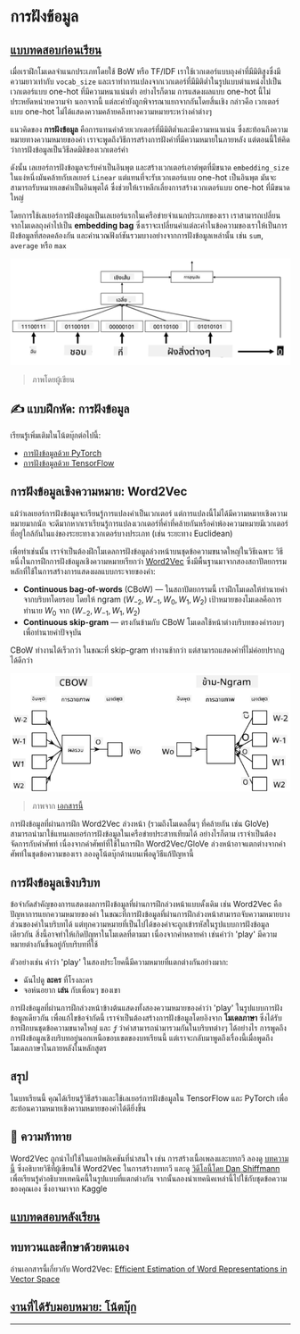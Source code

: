 <!--
CO_OP_TRANSLATOR_METADATA:
{
  "original_hash": "b708c9b85b833864c73c6281f1e6b96e",
  "translation_date": "2025-09-23T09:14:18+00:00",
  "source_file": "lessons/5-NLP/14-Embeddings/README.md",
  "language_code": "th"
}
-->
# การฝังข้อมูล

## [แบบทดสอบก่อนเรียน](https://ff-quizzes.netlify.app/en/ai/quiz/27)

เมื่อเราฝึกโมเดลจำแนกประเภทโดยใช้ BoW หรือ TF/IDF เราใช้เวกเตอร์แบบถุงคำที่มีมิติสูงซึ่งมีความยาวเท่ากับ `vocab_size` และเราทำการแปลงจากเวกเตอร์ที่มีมิติต่ำในรูปแบบตำแหน่งไปเป็นเวกเตอร์แบบ one-hot ที่มีความหนาแน่นต่ำ อย่างไรก็ตาม การแสดงผลแบบ one-hot นี้ไม่ประหยัดหน่วยความจำ นอกจากนี้ แต่ละคำยังถูกพิจารณาแยกจากกันโดยสิ้นเชิง กล่าวคือ เวกเตอร์แบบ one-hot ไม่ได้แสดงความคล้ายคลึงทางความหมายระหว่างคำต่างๆ

แนวคิดของ **การฝังข้อมูล** คือการแทนคำด้วยเวกเตอร์ที่มีมิติต่ำและมีความหนาแน่น ซึ่งสะท้อนถึงความหมายทางความหมายของคำ เราจะพูดถึงวิธีการสร้างการฝังคำที่มีความหมายในภายหลัง แต่ตอนนี้ให้คิดว่าการฝังข้อมูลเป็นวิธีลดมิติของเวกเตอร์คำ

ดังนั้น เลเยอร์การฝังข้อมูลจะรับคำเป็นอินพุต และสร้างเวกเตอร์เอาต์พุตที่มีขนาด `embedding_size` ในแง่หนึ่งมันคล้ายกับเลเยอร์ `Linear` แต่แทนที่จะรับเวกเตอร์แบบ one-hot เป็นอินพุต มันจะสามารถรับหมายเลขคำเป็นอินพุตได้ ซึ่งช่วยให้เราหลีกเลี่ยงการสร้างเวกเตอร์แบบ one-hot ที่มีขนาดใหญ่

โดยการใช้เลเยอร์การฝังข้อมูลเป็นเลเยอร์แรกในเครือข่ายจำแนกประเภทของเรา เราสามารถเปลี่ยนจากโมเดลถุงคำไปเป็น **embedding bag** ซึ่งเราจะเปลี่ยนคำแต่ละคำในข้อความของเราให้เป็นการฝังข้อมูลที่สอดคล้องกัน และคำนวณฟังก์ชันรวมบางอย่างจากการฝังข้อมูลเหล่านั้น เช่น `sum`, `average` หรือ `max`

![ภาพแสดงตัวอย่างการจำแนกประเภทด้วยการฝังข้อมูลสำหรับคำในลำดับห้าคำ](../../../../../translated_images/embedding-classifier-example.b77f021a7ee67eeec8e68bfe11636c5b97d6eaa067515a129bfb1d0034b1ac5b.th.png)

> ภาพโดยผู้เขียน

## ✍️ แบบฝึกหัด: การฝังข้อมูล

เรียนรู้เพิ่มเติมในโน้ตบุ๊กต่อไปนี้:
* [การฝังข้อมูลด้วย PyTorch](EmbeddingsPyTorch.ipynb)
* [การฝังข้อมูลด้วย TensorFlow](EmbeddingsTF.ipynb)

## การฝังข้อมูลเชิงความหมาย: Word2Vec

แม้ว่าเลเยอร์การฝังข้อมูลจะเรียนรู้การแปลงคำเป็นเวกเตอร์ แต่การแปลงนี้ไม่ได้มีความหมายเชิงความหมายมากนัก จะดีมากหากเราเรียนรู้การแปลงเวกเตอร์ที่คำที่คล้ายกันหรือคำพ้องความหมายมีเวกเตอร์ที่อยู่ใกล้กันในแง่ของระยะทางเวกเตอร์บางประเภท (เช่น ระยะทาง Euclidean)

เพื่อทำเช่นนั้น เราจำเป็นต้องฝึกโมเดลการฝังข้อมูลล่วงหน้าบนชุดข้อความขนาดใหญ่ในวิธีเฉพาะ วิธีหนึ่งในการฝึกการฝังข้อมูลเชิงความหมายเรียกว่า [Word2Vec](https://en.wikipedia.org/wiki/Word2vec) ซึ่งมีพื้นฐานมาจากสองสถาปัตยกรรมหลักที่ใช้ในการสร้างการแสดงผลแบบกระจายของคำ:

 - **Continuous bag-of-words** (CBoW) — ในสถาปัตยกรรมนี้ เราฝึกโมเดลให้ทำนายคำจากบริบทโดยรอบ โดยให้ ngram $(W_{-2},W_{-1},W_0,W_1,W_2)$ เป้าหมายของโมเดลคือการทำนาย $W_0$ จาก $(W_{-2},W_{-1},W_1,W_2)$
 - **Continuous skip-gram** — ตรงกันข้ามกับ CBoW โมเดลใช้หน้าต่างบริบทของคำรอบๆ เพื่อทำนายคำปัจจุบัน

CBoW ทำงานได้เร็วกว่า ในขณะที่ skip-gram ทำงานช้ากว่า แต่สามารถแสดงคำที่ไม่ค่อยปรากฏได้ดีกว่า

![ภาพแสดงทั้งอัลกอริทึม CBoW และ Skip-Gram ในการแปลงคำเป็นเวกเตอร์](../../../../../translated_images/example-algorithms-for-converting-words-to-vectors.fbe9207a726922f6f0f5de66427e8a6eda63809356114e28fb1fa5f4a83ebda7.th.png)

> ภาพจาก [เอกสารนี้](https://arxiv.org/pdf/1301.3781.pdf)

การฝังข้อมูลที่ผ่านการฝึก Word2Vec ล่วงหน้า (รวมถึงโมเดลอื่นๆ ที่คล้ายกัน เช่น GloVe) สามารถนำมาใช้แทนเลเยอร์การฝังข้อมูลในเครือข่ายประสาทเทียมได้ อย่างไรก็ตาม เราจำเป็นต้องจัดการกับคำศัพท์ เนื่องจากคำศัพท์ที่ใช้ในการฝึก Word2Vec/GloVe ล่วงหน้าอาจแตกต่างจากคำศัพท์ในชุดข้อความของเรา ลองดูโน้ตบุ๊กด้านบนเพื่อดูวิธีแก้ปัญหานี้

## การฝังข้อมูลเชิงบริบท

ข้อจำกัดสำคัญของการแสดงผลการฝังข้อมูลที่ผ่านการฝึกล่วงหน้าแบบดั้งเดิม เช่น Word2Vec คือปัญหาการแยกความหมายของคำ ในขณะที่การฝังข้อมูลที่ผ่านการฝึกล่วงหน้าสามารถจับความหมายบางส่วนของคำในบริบทได้ แต่ทุกความหมายที่เป็นไปได้ของคำจะถูกเข้ารหัสในรูปแบบการฝังข้อมูลเดียวกัน สิ่งนี้อาจทำให้เกิดปัญหาในโมเดลที่ตามมา เนื่องจากคำหลายคำ เช่นคำว่า 'play' มีความหมายต่างกันขึ้นอยู่กับบริบทที่ใช้

ตัวอย่างเช่น คำว่า 'play' ในสองประโยคนี้มีความหมายที่แตกต่างกันอย่างมาก:

- ฉันไปดู **ละคร** ที่โรงละคร
- จอห์นอยาก **เล่น** กับเพื่อนๆ ของเขา

การฝังข้อมูลที่ผ่านการฝึกล่วงหน้าข้างต้นแสดงทั้งสองความหมายของคำว่า 'play' ในรูปแบบการฝังข้อมูลเดียวกัน เพื่อแก้ไขข้อจำกัดนี้ เราจำเป็นต้องสร้างการฝังข้อมูลโดยอิงจาก **โมเดลภาษา** ซึ่งได้รับการฝึกบนชุดข้อความขนาดใหญ่ และ *รู้* ว่าคำสามารถนำมารวมกันในบริบทต่างๆ ได้อย่างไร การพูดถึงการฝังข้อมูลเชิงบริบทอยู่นอกเหนือขอบเขตของบทเรียนนี้ แต่เราจะกลับมาพูดถึงเรื่องนี้เมื่อพูดถึงโมเดลภาษาในภายหลังในหลักสูตร

## สรุป

ในบทเรียนนี้ คุณได้เรียนรู้วิธีสร้างและใช้เลเยอร์การฝังข้อมูลใน TensorFlow และ PyTorch เพื่อสะท้อนความหมายเชิงความหมายของคำได้ดียิ่งขึ้น

## 🚀 ความท้าทาย

Word2Vec ถูกนำไปใช้ในแอปพลิเคชันที่น่าสนใจ เช่น การสร้างเนื้อเพลงและบทกวี ลองดู [บทความนี้](https://www.politetype.com/blog/word2vec-color-poems) ซึ่งอธิบายวิธีที่ผู้เขียนใช้ Word2Vec ในการสร้างบทกวี และดู [วิดีโอนี้โดย Dan Shiffmann](https://www.youtube.com/watch?v=LSS_bos_TPI&ab_channel=TheCodingTrain) เพื่อเรียนรู้คำอธิบายเทคนิคนี้ในรูปแบบที่แตกต่างกัน จากนั้นลองนำเทคนิคเหล่านี้ไปใช้กับชุดข้อความของคุณเอง ซึ่งอาจมาจาก Kaggle

## [แบบทดสอบหลังเรียน](https://ff-quizzes.netlify.app/en/ai/quiz/28)

## ทบทวนและศึกษาด้วยตนเอง

อ่านเอกสารนี้เกี่ยวกับ Word2Vec: [Efficient Estimation of Word Representations in Vector Space](https://arxiv.org/pdf/1301.3781.pdf)

## [งานที่ได้รับมอบหมาย: โน้ตบุ๊ก](assignment.md)

---

